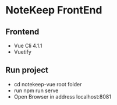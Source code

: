 # NoteKeep FrontEnd

## Frontend
* Vue Cli 4.1.1
* Vuetify

## Run project 

* cd notekeep-vue root folder
* run npm run serve
* Open Browser in address localhost:8081




